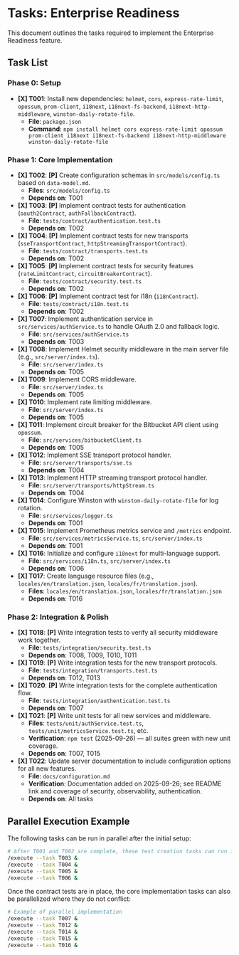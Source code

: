 # Tasks: Enterprise Readiness

This document outlines the tasks required to implement the Enterprise Readiness feature.

## Task List

### Phase 0: Setup
- **[X] T001**: Install new dependencies: `helmet`, `cors`, `express-rate-limit`, `opossum`, `prom-client`, `i18next`, `i18next-fs-backend`, `i18next-http-middleware`, `winston-daily-rotate-file`.
  - **File**: `package.json`
  - **Command**: `npm install helmet cors express-rate-limit opossum prom-client i18next i18next-fs-backend i18next-http-middleware winston-daily-rotate-file`

### Phase 1: Core Implementation
- **[X] T002**: **[P]** Create configuration schemas in `src/models/config.ts` based on `data-model.md`.
  - **Files**: `src/models/config.ts`
  - **Depends on**: T001
- **[X] T003**: **[P]** Implement contract tests for authentication (`oauth2Contract`, `authFallbackContract`).
  - **File**: `tests/contract/authentication.test.ts`
  - **Depends on**: T002
- **[X] T004**: **[P]** Implement contract tests for new transports (`sseTransportContract`, `httpStreamingTransportContract`).
  - **File**: `tests/contract/transports.test.ts`
  - **Depends on**: T002
- **[X] T005**: **[P]** Implement contract tests for security features (`rateLimitContract`, `circuitBreakerContract`).
  - **File**: `tests/contract/security.test.ts`
  - **Depends on**: T002
- **[X] T006**: **[P]** Implement contract test for i18n (`i18nContract`).
  - **File**: `tests/contract/i18n.test.ts`
  - **Depends on**: T002
- **[X] T007**: Implement authentication service in `src/services/authService.ts` to handle OAuth 2.0 and fallback logic.
  - **File**: `src/services/authService.ts`
  - **Depends on**: T003
- **[X] T008**: Implement Helmet security middleware in the main server file (e.g., `src/server/index.ts`).
  - **File**: `src/server/index.ts`
  - **Depends on**: T005
- **[X] T009**: Implement CORS middleware.
  - **File**: `src/server/index.ts`
  - **Depends on**: T005
- **[X] T010**: Implement rate limiting middleware.
  - **File**: `src/server/index.ts`
  - **Depends on**: T005
- **[X] T011**: Implement circuit breaker for the Bitbucket API client using `opossum`.
  - **File**: `src/services/bitbucketClient.ts`
  - **Depends on**: T005
- **[X] T012**: Implement SSE transport protocol handler.
  - **File**: `src/server/transports/sse.ts`
  - **Depends on**: T004
- **[X] T013**: Implement HTTP streaming transport protocol handler.
  - **File**: `src/server/transports/httpStream.ts`
  - **Depends on**: T004
- **[X] T014**: Configure Winston with `winston-daily-rotate-file` for log rotation.
  - **File**: `src/services/logger.ts`
  - **Depends on**: T001
- **[X] T015**: Implement Prometheus metrics service and `/metrics` endpoint.
  - **File**: `src/services/metricsService.ts`, `src/server/index.ts`
  - **Depends on**: T001
- **[X] T016**: Initialize and configure `i18next` for multi-language support.
  - **File**: `src/services/i18n.ts`, `src/server/index.ts`
  - **Depends on**: T006
- **[X] T017**: Create language resource files (e.g., `locales/en/translation.json`, `locales/fr/translation.json`).
  - **Files**: `locales/en/translation.json`, `locales/fr/translation.json`
  - **Depends on**: T016

### Phase 2: Integration & Polish
- **[X] T018**: **[P]** Write integration tests to verify all security middleware work together.
  - **File**: `tests/integration/security.test.ts`
  - **Depends on**: T008, T009, T010, T011
- **[X] T019**: **[P]** Write integration tests for the new transport protocols.
  - **File**: `tests/integration/transports.test.ts`
  - **Depends on**: T012, T013
- **[X] T020**: **[P]** Write integration tests for the complete authentication flow.
  - **File**: `tests/integration/authentication.test.ts`
  - **Depends on**: T007
- **[X] T021**: **[P]** Write unit tests for all new services and middleware.
  - **Files**: `tests/unit/authService.test.ts`, `tests/unit/metricsService.test.ts`, etc.
  - **Verification**: `npm test` (2025-09-26) — all suites green with new unit coverage.
  - **Depends on**: T007, T015
- **[X] T022**: Update server documentation to include configuration options for all new features.
  - **File**: `docs/configuration.md`
  - **Verification**: Documentation added on 2025-09-26; see README link and coverage of security, observability, authentication.
  - **Depends on**: All tasks

## Parallel Execution Example

The following tasks can be run in parallel after the initial setup:

```bash
# After T001 and T002 are complete, these test creation tasks can run in parallel
/execute --task T003 &
/execute --task T004 &
/execute --task T005 &
/execute --task T006 &
```

Once the contract tests are in place, the core implementation tasks can also be parallelized where they do not conflict:

```bash
# Example of parallel implementation
/execute --task T007 &
/execute --task T012 &
/execute --task T014 &
/execute --task T015 &
/execute --task T016 &
```

